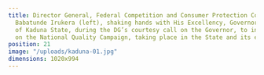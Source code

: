```yaml
---
title: Director General, Federal Competition and Consumer Protection Commission (FCCPC)
  Babatunde Irukera (left), shaking hands with His Excellency, Governor, Nasir El-Rufai
  of Kaduna State, during the DG’s courtesy call on the Governor, to intimate him
  on the National Quality Campaign, taking place in the State and its environs.
position: 21
image: "/uploads/kaduna-01.jpg"
dimensions: 1020x994
---
```


